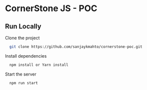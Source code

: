 # CornerStone JS - POC


## Run Locally

Clone the project

```bash
  git clone https://github.com/sanjaykmahto/cornerstone-poc.git
```

Install dependencies

```bash
  npm install or Yarn install
```

Start the server

```bash
  npm run start
```

